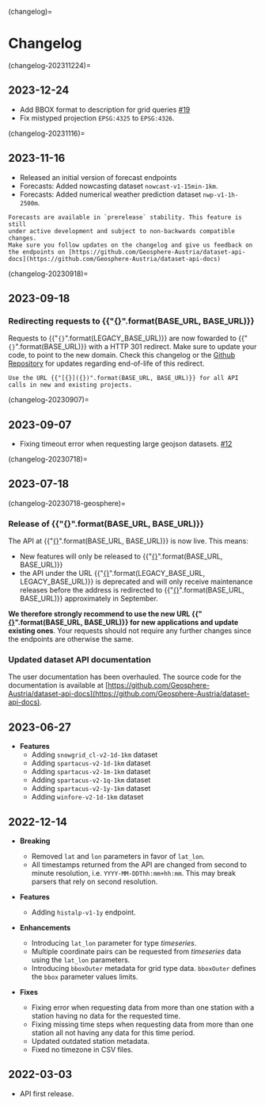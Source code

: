 (changelog)=
# Changelog

(changelog-202311224)=
## 2023-12-24

* Add BBOX format to description for grid queries [#19](https://github.com/Geosphere-Austria/dataset-api-docs/issues/19)
* Fix mistyped projection `EPSG:4325` to `EPSG:4326`.


(changelog-20231116)=
## 2023-11-16
* Released an initial version of forecast endpoints
* Forecasts: Added nowcasting dataset `nowcast-v1-15min-1km`.
* Forecasts: Added numerical weather prediction dataset `nwp-v1-1h-2500m`.

```{note}
Forecasts are available in `prerelease` stability. This feature is still 
under active development and subject to non-backwards compatible changes.
Make sure you follow updates on the changelog and give us feedback on the endpoints on [https://github.com/Geosphere-Austria/dataset-api-docs](https://github.com/Geosphere-Austria/dataset-api-docs)  
```


(changelog-20230918)=
## 2023-09-18

### Redirecting requests to {{"[{}]({})".format(BASE_URL, BASE_URL)}}

Requests to {{"`{}`".format(LEGACY_BASE_URL)}} are now fowarded to {{"`{}`".format(BASE_URL)}} with a HTTP 301 redirect.
Make sure to update your code, to point to the new domain.
Check this changelog or the [Github Repository](https://github.com/Geosphere-Austria/dataset-api-docs) for updates regarding end-of-life
of this redirect.

```{attention}
Use the URL {{"[{}]({})".format(BASE_URL, BASE_URL)}} for all API calls in new and existing projects.
```

(changelog-20230907)=
## 2023-09-07

* Fixing timeout error when requesting large geojson datasets. [#12](https://github.com/Geosphere-Austria/dataset-api-docs/issues/12)

(changelog-20230718)=
## 2023-07-18

(changelog-20230718-geosphere)=
### Release of {{"[{}]({})".format(BASE_URL, BASE_URL)}}

The API at {{"[{}]({})".format(BASE_URL, BASE_URL)}} is now live. This means:

* New features will only be released to {{"[{}]({})".format(BASE_URL, BASE_URL)}}
* the API under the URL
{{"[{}]({})".format(LEGACY_BASE_URL, LEGACY_BASE_URL)}} is deprecated and will only receive maintenance releases before 
the address is redirected to {{"[{}]({})".format(BASE_URL, BASE_URL)}} approximately in September.

**We therefore strongly recommend to use the new URL {{"[{}]({})".format(BASE_URL, BASE_URL)}} for new applications and update existing ones**.
Your requests should not require any further changes since the endpoints are otherwise the same.

### Updated dataset API documentation

The user documentation has been overhauled. The source code for the documentation is available at
[https://github.com/Geosphere-Austria/dataset-api-docs](https://github.com/Geosphere-Austria/dataset-api-docs).

## 2023-06-27

* __Features__
  * Adding `snowgrid_cl-v2-1d-1km` dataset
  * Adding `spartacus-v2-1d-1km` dataset
  * Adding `spartacus-v2-1m-1km` dataset
  * Adding `spartacus-v2-1q-1km` dataset
  * Adding `spartacus-v2-1y-1km` dataset
  * Adding `winfore-v2-1d-1km` dataset

## 2022-12-14

* __Breaking__
    * Removed `lat` and `lon` parameters in favor of `lat_lon`.
    * All timestamps returned from the API are changed from second to minute resolution,
      i.e. `YYYY-MM-DDThh:mm+hh:mm`. This may break parsers that rely on second
      resolution.

* __Features__
    * Adding `histalp-v1-1y` endpoint.

* __Enhancements__
    * Introducing `lat_lon` parameter for type *timeseries*.
    * Multiple coordinate pairs can be requested from *timeseries* data using the 
      `lat_lon` parameters.
    * Introducing `bboxOuter` metadata for grid type data. `bboxOuter` defines the 
      `bbox` parameter values limits.

* __Fixes__
    * Fixing error when requesting data from more than one station with a station having
      no data for the requested time.
    * Fixing missing time steps when requesting data from more than one station all not
      having any data for this time period.
    * Updated outdated station metadata.
    * Fixed no timezone in CSV files.

## 2022-03-03

* API first release.